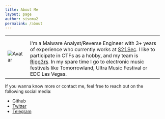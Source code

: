```yaml
---
title: About Me
layout: page
author: sisoma2
permalink: /about
---
```


<table border="0" style="border:none">
 <tr>
    <td><img src="{{ author.picture }}" class="author-avatar u-photo" alt="Avatar"></td>
    <td style="padding-left: 15px;padding-top: 15px;">
        I'm a Malware Analyst/Reverse Engineer with 3+ years of experience who currently works at <a href="https://www.s21sec.com/">S21Sec</a>.  I like to participate in CTFs as a hobby, and my team is <a href="https://ctftime.org/team/50984">Ripp3rs</a>.
		In my spare time I go to electronic music festivals like Tomorrowland, Ultra Music Festival or EDC Las Vegas.
    </td>
 </tr>
</table>

If you wanna know more or contact me, feel free to reach out on the following social media:

* [Github](https://github.com/sisoma2)
* [Twitter](https://twitter.com/sisoma2)
* [Telegram](https://t.me/sisoma2)


